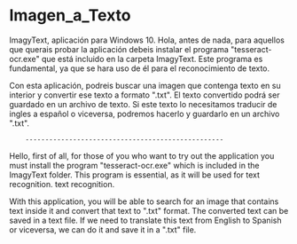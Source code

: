 # Imagen_a_Texto
 ImagyText, aplicación para Windows 10.
 Hola, antes de nada, para aquellos que querais probar la aplicación
 debeis instalar el programa "tesseract-ocr.exe" que está incluido en la
 carpeta ImagyText. Este programa es fundamental, ya que se hara uso de
 él para el reconocimiento de texto.
 
 Con esta aplicación, podreis buscar una imagen que contenga
 texto en su interior y convertir ese texto a formato ".txt".
 El texto convertido podrá ser guardado en un archivo de texto.
 Si este texto lo necesitamos traducir de ingles a español o
 viceversa, podremos hacerlo y guardarlo en un archivo ".txt".

        --------------------------------------------------
Hello, first of all, for those of you who want to try out the application
you must install the program "tesseract-ocr.exe" which is included in the
ImagyText folder. This program is essential, as it will be used for text recognition.
text recognition.

With this application, you will be able to search for an image that contains
text inside it and convert that text to ".txt" format.
The converted text can be saved in a text file.
If we need to translate this text from English to Spanish or
viceversa, we can do it and save it in a ".txt" file.